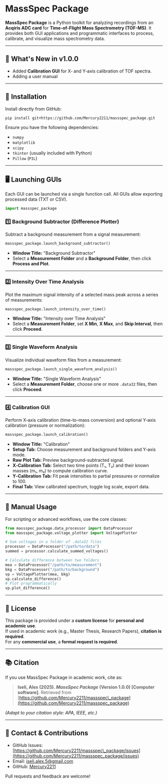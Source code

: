 # MassSpec Package

**MassSpec Package** is a Python toolkit for analyzing recordings from an **Acqiris ADC card** for **Time-of-Flight Mass Spectrometry (TOF-MS)**. It provides both GUI applications and programmatic interfaces to process, calibrate, and visualize mass spectrometry data.

---

## 🎉 What's New in v1.0.0

* Added **Calibration GUI** for X‑ and Y‑axis calibration of TOF spectra.
* Adding a user manual




---

## 🚀 Installation

Install directly from GitHub:

```bash
pip install git+https://github.com/Mercury2211/massspec_package.git
```

Ensure you have the following dependencies:

* `numpy`
* `matplotlib`
* `scipy`
* `tkinter` (usually included with Python)
* `Pillow` (`PIL`)

---

## 🖥️ Launching GUIs

Each GUI can be launched via a single function call. All GUIs allow exporting processed data (TXT or CSV).

```python
import massspec_package
```

### 1️⃣ Background Subtractor (Difference Plotter)

Subtract a background measurement from a signal measurement:

```python
massspec_package.launch_background_subtractor()
```

* **Window Title:** "Background Subtractor"
* Select a **Measurement Folder** and a **Background Folder**, then click **Process and Plot**.

---

### 2️⃣ Intensity Over Time Analysis

Plot the maximum signal intensity of a selected mass peak across a series of measurements:

```python
massspec_package.launch_intensity_over_time()
```

* **Window Title:** "Intensity over Time Analysis"
* Select a **Measurement Folder**, set **X Min**, **X Max**, and **Skip Interval**, then click **Proceed**.

---

### 3️⃣ Single Waveform Analysis

Visualize individual waveform files from a measurement:

```python
massspec_package.launch_single_waveform_analysis()
```

* **Window Title:** "Single Waveform Analysis"
* Select a **Measurement Folder**, choose one or more `.data32` files, then click **Proceed**.

---

### 4️⃣ Calibration GUI

Perform X‑axis calibration (time-to-mass conversion) and optional Y‑axis calibration (pressure or normalization):

```python
massspec_package.launch_calibration()
```

* **Window Title:** "Calibration"
* **Setup Tab:** Choose measurement and background folders and Y‑axis mode.
* **Raw Plot Tab:** Preview background-subtracted signal.
* **X‑Calibration Tab:** Select two time points (T₁, T₂) and their known masses (m₁, m₂) to compute calibration curve.
* **Y‑Calibration Tab:** Fit peak intensities to partial pressures or normalize to 100.
* **Final Tab:** View calibrated spectrum, toggle log scale, export data.

---

## 🔧 Manual Usage

For scripting or advanced workflows, use the core classes:

```python
from massspec_package.data_processor import DataProcessor
from massspec_package.voltage_plotter import VoltagePlotter

# Sum voltages in a folder of .data32 files
processor = DataProcessor("/path/to/data")
summed = processor.calculate_summed_voltages()

# Calculate difference between two folders
mea = DataProcessor("/path/to/measurement")
bkg = DataProcessor("/path/to/background")
vp = VoltagePlotter(mea, bkg)
vp.calculate_difference()
# Plot programmatically
vp.plot_difference()
```

---

## 📄 License

This package is provided under a **custom license** for **personal and academic use**.  
If used in academic work (e.g., Master Thesis, Research Papers), **citation is required**.  
For any **commercial use**, a **formal request is required**.

---

## 📚 Citation

If you use MassSpec Package in academic work, cite as:

> **Iseli, Alex (2025). *MassSpec Package* (Version 1.0.0) \[Computer software].**
> Retrieved from [https://github.com/Mercury2211/massspec\_package](https://github.com/Mercury2211/massspec_package)

*(Adapt to your citation style: APA, IEEE, etc.)*

---

## 🤝 Contact & Contributions

* GitHub Issues: [https://github.com/Mercury2211/massspec\_package/issues](https://github.com/Mercury2211/massspec_package/issues)
* Email: [iseli.alex.5@gmail.com](mailto:iseli.alex.5@gmail.com)
* GitHub: [Mercury2211](https://github.com/Mercury2211)

Pull requests and feedback are welcome!
